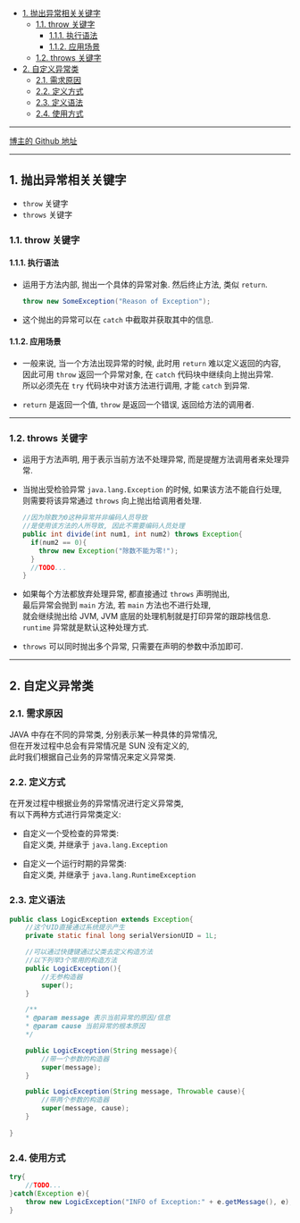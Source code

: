 <!-- TOC -->

- [1. 抛出异常相关关键字](#1-抛出异常相关关键字)
  - [1.1. throw 关键字](#11-throw-关键字)
    - [1.1.1. 执行语法](#111-执行语法)
    - [1.1.2. 应用场景](#112-应用场景)
  - [1.2. throws 关键字](#12-throws-关键字)
- [2. 自定义异常类](#2-自定义异常类)
  - [2.1. 需求原因](#21-需求原因)
  - [2.2. 定义方式](#22-定义方式)
  - [2.3. 定义语法](#23-定义语法)
  - [2.4. 使用方式](#24-使用方式)

<!-- /TOC -->

****
[博主的 Github 地址](https://github.com/leon9dragon)
****

## 1. 抛出异常相关关键字
- `throw` 关键字
- `throws` 关键字

### 1.1. throw 关键字

#### 1.1.1. 执行语法
- 运用于方法内部, 抛出一个具体的异常对象. 然后终止方法, 类似 `return`.
  ```java
  throw new SomeException("Reason of Exception");
  ```

- 这个抛出的异常可以在 `catch` 中截取并获取其中的信息.

#### 1.1.2. 应用场景
- 一般来说, 当一个方法出现异常的时候, 此时用 `return` 难以定义返回的内容,   
  因此可用 `throw` 返回一个异常对象, 在 `catch` 代码块中继续向上抛出异常.  
  所以必须先在 `try` 代码块中对该方法进行调用, 才能 `catch` 到异常.

- `return` 是返回一个值, `throw` 是返回一个错误, 返回给方法的调用者.

****

### 1.2. throws 关键字
- 运用于方法声明, 用于表示当前方法不处理异常, 而是提醒方法调用者来处理异常.  
- 当抛出受检验异常 `java.lang.Exception` 的时候, 如果该方法不能自行处理,   
  则需要将该异常通过 `throws` 向上抛出给调用者处理.
  ```java
  //因为除数为0这种异常并非编码人员导致
  //是使用该方法的人所导致, 因此不需要编码人员处理
  public int divide(int num1, int num2) throws Exception{
    if(num2 == 0){
      throw new Exception("除数不能为零!");
    }
    //TODO...
  }
  ```

- 如果每个方法都放弃处理异常, 都直接通过 `throws` 声明抛出,  
  最后异常会抛到 `main` 方法, 若 `main` 方法也不进行处理,  
  就会继续抛出给 JVM, JVM 底层的处理机制就是打印异常的跟踪栈信息.  
  `runtime` 异常就是默认这种处理方式.

- `throws` 可以同时抛出多个异常, 只需要在声明的参数中添加即可.

****

## 2. 自定义异常类

### 2.1. 需求原因
JAVA 中存在不同的异常类, 分别表示某一种具体的异常情况,  
但在开发过程中总会有异常情况是 SUN 没有定义的,  
此时我们根据自己业务的异常情况来定义异常类.

### 2.2. 定义方式
在开发过程中根据业务的异常情况进行定义异常类,  
有以下两种方式进行异常类定义:  
- 自定义一个受检查的异常类:  
  自定义类, 并继承于 `java.lang.Exception`

- 自定义一个运行时期的异常类:  
  自定义类, 并继承于 `java.lang.RuntimeException`

### 2.3. 定义语法
```java
public class LogicException extends Exception{
    //这个UID直接通过系统提示产生
    private static final long serialVersionUID = 1L;

    //可以通过快捷键通过父类去定义构造方法
    //以下列举3个常用的构造方法
    public LogicException(){
        //无参构造器
        super();
    }

    /**
    * @param message 表示当前异常的原因/信息
    * @param cause 当前异常的根本原因
    */

    public LogicException(String message){
        //带一个参数的构造器
        super(message);
    }

    public LogicException(String message, Throwable cause){
        //带两个参数的构造器
        super(message, cause);
    }
    
}
```

### 2.4. 使用方式
```java
try{
    //TODO...
}catch(Exception e){
    throw new LogicException("INFO of Exception:" + e.getMessage(), e);
}
```